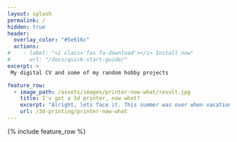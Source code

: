 ```yaml
---
layout: splash
permalink: /
hidden: true
header:
  overlay_color: "#5e616c"
  actions:
#    - label: "<i class='fas fa-download'></i> Install now"
#      url: "/docs/quick-start-guide/"
excerpt: >
 My digital CV and some of my random hobby projects 

feature_row:
  - image_path: /assets/images/printer-now-what/result.jpg
    title: I'v got a 3d printer, now what?
    excerpt: "Alright, lets face it. This summer was over when vacation started. May was nice but after that not so. So what to do?"
    url: /3d-printing/printer-now-what
---
```


{% include feature_row %}

